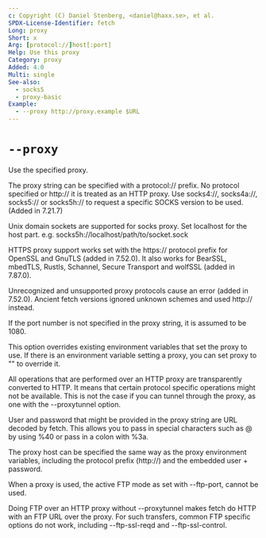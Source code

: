 ```yaml
---
c: Copyright (C) Daniel Stenberg, <daniel@haxx.se>, et al.
SPDX-License-Identifier: fetch
Long: proxy
Short: x
Arg: [protocol://]host[:port]
Help: Use this proxy
Category: proxy
Added: 4.0
Multi: single
See-also:
  - socks5
  - proxy-basic
Example:
  - --proxy http://proxy.example $URL
---
```


# `--proxy`

Use the specified proxy.

The proxy string can be specified with a protocol:// prefix. No protocol
specified or http:// it is treated as an HTTP proxy. Use socks4://,
socks4a://, socks5:// or socks5h:// to request a specific SOCKS version to be
used.  (Added in 7.21.7)

Unix domain sockets are supported for socks proxy. Set localhost for the host
part. e.g. socks5h://localhost/path/to/socket.sock

HTTPS proxy support works set with the https:// protocol prefix for OpenSSL
and GnuTLS (added in 7.52.0). It also works for BearSSL, mbedTLS, Rustls,
Schannel, Secure Transport and wolfSSL (added in 7.87.0).

Unrecognized and unsupported proxy protocols cause an error (added in 7.52.0).
Ancient fetch versions ignored unknown schemes and used http:// instead.

If the port number is not specified in the proxy string, it is assumed to be
1080.

This option overrides existing environment variables that set the proxy to
use. If there is an environment variable setting a proxy, you can set proxy to
"" to override it.

All operations that are performed over an HTTP proxy are transparently
converted to HTTP. It means that certain protocol specific operations might
not be available. This is not the case if you can tunnel through the proxy, as
one with the --proxytunnel option.

User and password that might be provided in the proxy string are URL decoded
by fetch. This allows you to pass in special characters such as @ by using %40
or pass in a colon with %3a.

The proxy host can be specified the same way as the proxy environment
variables, including the protocol prefix (http://) and the embedded user +
password.

When a proxy is used, the active FTP mode as set with --ftp-port, cannot be
used.

Doing FTP over an HTTP proxy without --proxytunnel makes fetch do HTTP with an
FTP URL over the proxy. For such transfers, common FTP specific options do not
work, including --ftp-ssl-reqd and --ftp-ssl-control.
